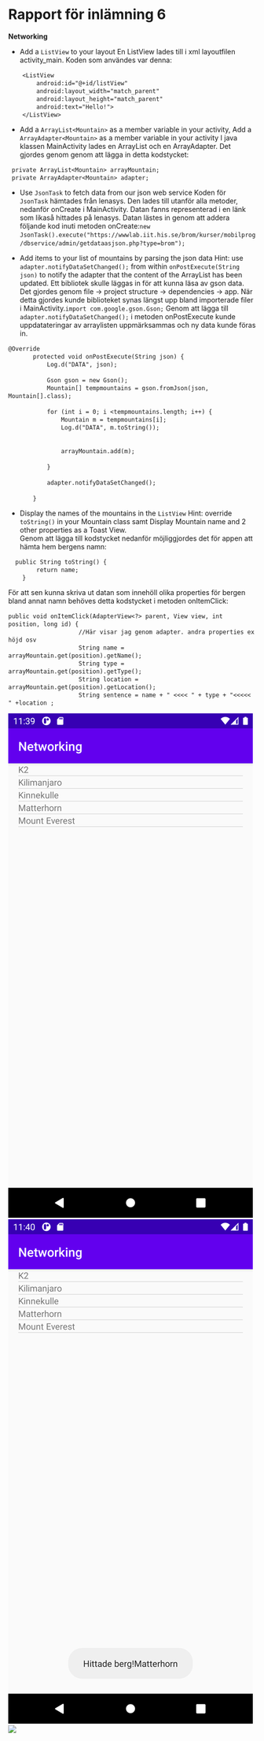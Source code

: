 
# Rapport för inlämning 6

**Networking**

- Add a `ListView` to your layout
En ListView lades till i xml layoutfilen activity_main. Koden som användes var denna:
```
    <ListView
        android:id="@+id/listView"
        android:layout_width="match_parent"
        android:layout_height="match_parent"
        android:text="Hello!">
    </ListView>
```

- Add a `ArrayList<Mountain>` as a member variable in your activity, Add a `ArrayAdapter<Mountain>` as a member variable in your activity
I java klassen MainActivity lades en ArrayList<Mountain> och en ArrayAdapter<Mountain>. Det gjordes genom genom att lägga in detta kodstycket:
```
 private ArrayList<Mountain> arrayMountain;
 private ArrayAdapter<Mountain> adapter;
```

- Use `JsonTask` to fetch data from our json web service
Koden för `JsonTask` hämtades från lenasys. Den lades till utanför alla metoder, nedanför onCreate i MainActivity. Datan fanns representerad i en länk som likaså hittades på lenasys. 
Datan lästes in genom att addera följande kod inuti metoden onCreate:`new JsonTask().execute("https://wwwlab.iit.his.se/brom/kurser/mobilprog/dbservice/admin/getdataasjson.php?type=brom");`

- Add items to your list of mountains by parsing the json data Hint: use `adapter.notifyDataSetChanged();` from within `onPostExecute(String json)` to notify the adapter that the content of the ArrayList has been updated.
Ett bibliotek skulle läggas in för att kunna läsa av gson data. Det gjordes genom file -> project structure -> dependencies -> app.
När detta gjordes kunde biblioteket synas längst upp bland importerade filer i MainActivity.`import com.google.gson.Gson;`
 Genom att lägga till `adapter.notifyDataSetChanged();` i metoden onPostExecute kunde uppdatateringar av arraylisten uppmärksammas och ny data kunde föras in. 
 ```
@Override
        protected void onPostExecute(String json) {
            Log.d("DATA", json);

            Gson gson = new Gson();
            Mountain[] tempmountains = gson.fromJson(json, Mountain[].class);

            for (int i = 0; i <tempmountains.length; i++) {
                Mountain m = tempmountains[i];
                Log.d("DATA", m.toString());


                arrayMountain.add(m);

            }

            adapter.notifyDataSetChanged();

        }
```

- Display the names of the mountains in the `ListView` Hint: override `toString()` in your Mountain class samt Display Mountain name and 2 other properties as a Toast View.                                                                                                      
Genom att lägga till kodstycket nedanför möjliggjordes det för appen att hämta hem bergens namn:
```
  public String toString() {
        return name;
    }
```
För att sen kunna skriva ut datan som innehöll olika properties för bergen bland annat namn behöves detta kodstycket i metoden onItemClick:
```
public void onItemClick(AdapterView<?> parent, View view, int position, long id) {
                    //Här visar jag genom adapter. andra properties ex höjd osv
                    String name = arrayMountain.get(position).getName();
                    String type = arrayMountain.get(position).getType();
                    String location = arrayMountain.get(position).getLocation();
                    String sentence = name + " <<<< " + type + "<<<<< " +location ;
```




![](bild1.png)
![](bild2.png)
![](bild4.png)
